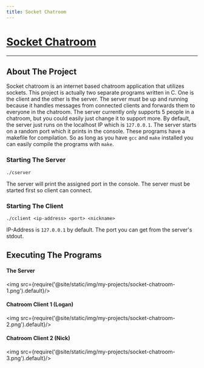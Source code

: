 ```yaml
---
title: Socket Chatroom
---
```


# [Socket Chatroom](https://github.com/Logon27/Socket-Chatroom)

---

## About The Project

Socket chatroom is an internet based chatroom application that utilizes sockets. This project is actually two separate programs written in C. One is the client and the other is the server. The server must be up and running because it handles messages from connected clients and forwards them to everyone in the chatroom. The server currently only supports 5 people in a chatroom, but you could easily just change it to support more. By default, the server just runs on the localhost IP which is `127.0.0.1`. The server starts on a random port which it prints in the console. These programs have a makefile for compilation. So as long as you have `gcc` and `make` installed you can easily compile the programs with `make`.

### Starting The Server

```
./cserver
```  
The server will print the assigned port in the console. The server must be started first so client can connect.


### Starting The Client

```
./cclient <ip-address> <port> <nickname>
```
IP-Address is `127.0.0.1` by default. The port you can get from the server's stdout.

## Executing The Programs

#### The Server
<img src={require('@site/static/img/my-projects/socket-chatroom-1.png').default}/>

#### Chatroom Client 1 (Logan)
<img src={require('@site/static/img/my-projects/socket-chatroom-2.png').default}/>

#### Chatroom Client 2 (Nick)
<img src={require('@site/static/img/my-projects/socket-chatroom-3.png').default}/>
